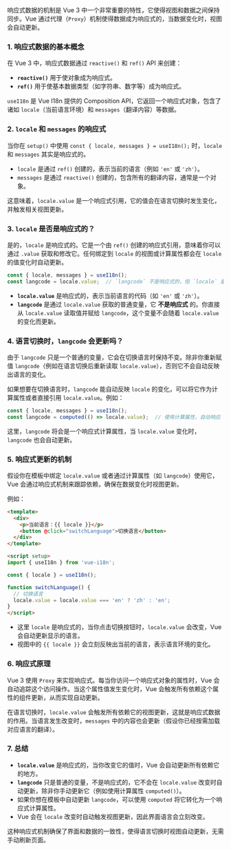 响应式数据的机制是 Vue 3 中一个非常重要的特性，它使得视图和数据之间保持同步。Vue 通过代理（`Proxy`）机制使得数据成为响应式的，当数据变化时，视图会自动更新。

### 1. **响应式数据的基本概念**

在 Vue 3 中，响应式数据通过 `reactive()` 和 `ref()` API 来创建：

- **`reactive()`** 用于使对象成为响应式。
- **`ref()`** 用于使基本数据类型（如字符串、数字等）成为响应式。

`useI18n` 是 Vue I18n 提供的 Composition API，它返回一个响应式对象，包含了诸如 `locale`（当前语言环境）和 `messages`（翻译内容）等数据。

### 2. **`locale` 和 `messages` 的响应式**

当你在 `setup()` 中使用 `const { locale, messages } = useI18n();` 时，`locale` 和 `messages` 其实是响应式的。

- `locale` 是通过 `ref()` 创建的，表示当前的语言（例如 `'en'` 或 `'zh'`）。
- `messages` 是通过 `reactive()` 创建的，包含所有的翻译内容，通常是一个对象。

这意味着，`locale.value` 是一个响应式引用，它的值会在语言切换时发生变化，并触发相关视图更新。

### 3. **`locale` 是否是响应式的？**

是的，`locale` 是响应式的。它是一个由 `ref()` 创建的响应式引用，意味着你可以通过 `.value` 获取和修改它。任何绑定到 `locale` 的视图或计算属性都会在 `locale` 的值变化时自动更新。

```javascript
const { locale, messages } = useI18n();
const langcode = locale.value;  // `langcode` 不是响应式的，但 `locale` 是响应式的
```

- **`locale.value`** 是响应式的，表示当前语言的代码（如 `'en'` 或 `'zh'`）。
- **`langcode`** 是通过 `locale.value` 获取的普通变量，它 **不是响应式** 的。你直接从 `locale.value` 读取值并赋给 `langcode`，这个变量不会随着 `locale.value` 的变化而更新。

### 4. **语言切换时，`langcode` 会更新吗？**

由于 `langcode` 只是一个普通的变量，它会在切换语言时保持不变。除非你重新赋值 `langcode`（例如在语言切换后重新读取 `locale.value`），否则它不会自动反映出语言的变化。

如果想要在切换语言时，`langcode` 能自动反映 `locale` 的变化，可以将它作为计算属性或者直接引用 `locale.value`。例如：

```javascript
const { locale, messages } = useI18n();
const langcode = computed(() => locale.value);  // 使用计算属性，自动响应 locale 的变化
```

这里，`langcode` 将会是一个响应式计算属性，当 `locale.value` 变化时，`langcode` 也会自动更新。

### 5. **响应式更新的机制**

假设你在模板中绑定 `locale.value` 或者通过计算属性（如 `langcode`）使用它，Vue 会通过响应式机制来跟踪依赖，确保在数据变化时视图更新。

例如：

```html
<template>
  <div>
    <p>当前语言：{{ locale }}</p>
    <button @click="switchLanguage">切换语言</button>
  </div>
</template>

<script setup>
import { useI18n } from 'vue-i18n';

const { locale } = useI18n();

function switchLanguage() {
  // 切换语言
  locale.value = locale.value === 'en' ? 'zh' : 'en';
}
</script>
```

- 这里 `locale` 是响应式的，当你点击切换按钮时，`locale.value` 会改变，Vue 会自动更新显示的语言。
- 视图中的 `{{ locale }}` 会立刻反映出当前的语言，表示语言环境的变化。

### 6. **响应式原理**

Vue 3 使用 `Proxy` 来实现响应式。每当你访问一个响应式对象的属性时，Vue 会自动追踪这个访问操作。当这个属性值发生变化时，Vue 会触发所有依赖这个属性的组件更新，从而实现自动更新。

在语言切换时，`locale.value` 会触发所有依赖它的视图更新，这就是响应式数据的作用。当语言发生改变时，`messages` 中的内容也会更新（假设你已经按需加载对应语言的翻译）。

### 7. **总结**

- **`locale.value`** 是响应式的，当你改变它的值时，Vue 会自动更新所有依赖它的地方。
- **`langcode`** 只是普通的变量，不是响应式的，它不会在 `locale.value` 改变时自动更新，除非你手动更新它（例如使用计算属性 `computed()`）。
- 如果你想在模板中自动更新 `langcode`，可以使用 `computed` 将它转化为一个响应式计算属性。
- Vue 会在 `locale` 改变时自动触发视图更新，因此界面语言会立刻改变。

这种响应式机制确保了界面和数据的一致性，使得语言切换时视图自动更新，无需手动刷新页面。